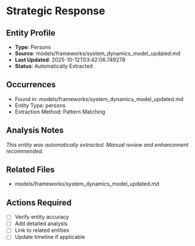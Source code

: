# Strategic Response

## Entity Profile
- **Type**: Persons
- **Source**: models/frameworks/system_dynamics_model_updated.md
- **Last Updated**: 2025-10-12T03:42:06.749278
- **Status**: Automatically Extracted

## Occurrences
- Found in: models/frameworks/system_dynamics_model_updated.md
- Entity Type: persons
- Extraction Method: Pattern Matching

## Analysis Notes
*This entity was automatically extracted. Manual review and enhancement recommended.*

## Related Files
- models/frameworks/system_dynamics_model_updated.md

## Actions Required
- [ ] Verify entity accuracy
- [ ] Add detailed analysis
- [ ] Link to related entities
- [ ] Update timeline if applicable
